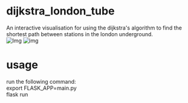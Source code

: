 # dijkstra_london_tube
An interactive visualisation for using the dijkstra's algorithm to find the shortest path between stations in the london underground.  
![Img](https://i.imgur.com/768jFl5.png)
![img](https://i.imgur.com/LzhVmjq.png)

# usage
run the following command:  
    export FLASK_APP=main.py  
    flask run  
  
